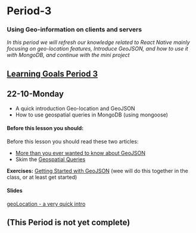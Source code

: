 # Period-3 

### Using Geo-information on clients and servers


*In this period we will refresh our knowledge related to React Native mainly focusing on geo-location features, Introduce GeoJSON, and how to use it with MongoDB, and continue with the mini project*

## [Learning Goals Period 3](https://docs.google.com/document/d/12WHBIzeT0mh0ZWmwFKufTJFTdQy007sZich9XWApW48/edit?usp=sharing)

## 22-10-Monday
* A quick introduction Geo-location and GeoJSON 
* How to use geospatial queries in MongoDB (using mongoose)

#### Before this lesson you should:

Before this lesson you should read these two articles:
- [More than you ever wanted to know about GeoJSON](https://macwright.org/2015/03/23/geojson-second-bite)
- Skim the [Geospatial Queries](https://docs.mongodb.com/manual/geospatial-queries/)


**Exercises:** 
[Getting Started with GeoJSON](https://docs.google.com/document/d/1AmOU_c_ELEyn522X1j8rFnfUAt7u8fMpvH7t-KshS1s/edit?usp=sharing) (wee will do this together in the class, or at least get started)

#### Slides
[geoLocation - a very quick intro](https://docs.google.com/presentation/d/1vrHg25THjO3nar--glMoolsrVhzZRg4rc_khqdVn4sU/edit#slide=id.p1)

## (This Period is not yet complete)
